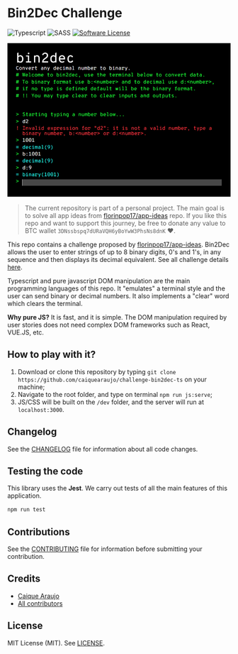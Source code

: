 # Bin2Dec Challenge

![Typescript](https://img.shields.io/badge/language-typescript-blue?style=for-the-badge) ![SASS](https://img.shields.io/badge/language-scss-bf4080?style=for-the-badge) [![Software License](https://img.shields.io/badge/license-MIT-brightgreen.svg?style=for-the-badge)](LICENSE)

![Bin2Dec](./bin2dec-screenshot.png)

> The current repository is part of a personal project. The main goal is to solve all app ideas from [florinpop17/app-ideas](https://github.com/florinpop17/app-ideas) repo. If you like this repo and want to support this journey, be free to donate any value to BTC wallet `3DNssbspq7dURaVQH6yBoYwW3PhsNs8dnK` ❤.

This repo contains a challenge proposed by [florinpop17/app-ideas](https://github.com/florinpop17/app-ideas). Bin2Dec allows the user to enter strings of up to 8 binary digits, 0's and 1's, in any sequence and then displays its decimal equivalent. See all challenge details [here](https://github.com/florinpop17/app-ideas/blob/master/Projects/1-Beginner/Bin2Dec-App.md).

Typescript and pure javascript DOM manipulation are the main programming languages of this repo. It "emulates" a terminal style and the user can send binary or decimal numbers. It also implements a "clear" word which clears the terminal.

**Why pure JS?** It is fast, and it is simple. The DOM manipulation required by user stories does not need complex DOM frameworks such as React, VUE.JS, etc.

## How to play with it?

1. Download or clone this repository by typing `git clone https://github.com/caiquearaujo/challenge-bin2dec-ts` on your machine;
2. Navigate to the root folder, and type on terminal `npm run js:serve`;
3. JS/CSS will be built on the `/dev` folder, and the server will run at `localhost:3000`.

## Changelog

See the [CHANGELOG](CHANGELOG.md) file for information about all code changes.

## Testing the code

This library uses the **Jest**. We carry out tests of all the main features of this application.

```bash
npm run test
```

## Contributions

See the [CONTRIBUTING](CONTRIBUTING.md) file for information before submitting your contribution.

## Credits

- [Caique Araujo](https://github.com/caiquearaujo)
- [All contributors](../../contributors)

## License

MIT License (MIT). See [LICENSE](LICENSE).